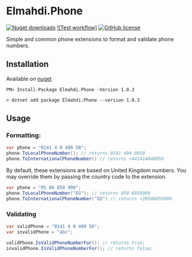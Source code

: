 # Elmahdi.Phone

[![Nuget downloads](https://img.shields.io/nuget/v/Elmahdi.ImageSharp.Web.Providers.S3)](https://www.nuget.org/packages/Elmahdi.ImageSharp.Web.Providers.S3/)
[![Test workflow]](https://github.com/khaledelmahdi/image-sharp-web-providers-s3/actions/workflows/dotnet.yml/badge.svg)
[![GitHub license](https://img.shields.io/github/license/khaledelmahdi/image-sharp-web-providers-s3)](https://github.com/khaledelmahdi/image-sharp-web-providers-s3)

Simple and common phone extensions to format and validate phone numbers.

## Installation

Available on [nuget](https://www.nuget.org/packages/Elmahdi.Phone/)

```
PM> Install-Package Elmahdi.Phone -Version 1.0.3
```

```
> dotnet add package Elmahdi.Phone --version 1.0.3
```

## Usage

### Formatting:

```c#
var phone = "0141 4 0 400 50";
phone.ToLocalPhoneNumber(); // returns 0141 404 0050
phone.ToInternationalPhoneNumber() // returns +441414040050
```

By default, these extensions are based on United Kingdom numbers.
You may override them by passing the country code to the extension.

```c#
var phone = "05 06 850 900";
phone.ToLocalPhoneNumber("EG"); // returns 050 6850900
phone.ToInternationalPhoneNumber("EG") // returns +20506850900
```

### Validating

```c#
var validPhone = "0141 4 0 400 50";
var invalidPhone = "abc";

validPhone.IsValidPhoneNumberFor(); // returns true;
invalidPhone.IsValidPhoneNumberFor(); // returns false;
```
